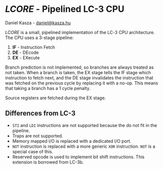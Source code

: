 # _LCORE_ - Pipelined LC-3 CPU

Daniel Kasza - daniel@kasza.hu

_LCORE_ is a small, pipelined implementation of the LC-3 CPU architecture. The CPU uses a 3-stage pipeline:
1. __IF__ - Instruction Fetch
2. __DE__ - DEcode
3. __EX__ - EXecute

Branch prediction is not implemented, so branches are always treated as not taken.
When a branch is taken, the EX stage tells the IF stage which instruction to fetch next, and the DE stage invalidates the instruction that was fetched on the previous cycle by replacing it with a no-op.
This means that taking a branch has a 1 cycle penalty.

Source registers are fetched during the EX stage.

## Differences from LC-3

* `STI` and `LDI` instructions are not supported because the do not fit in the pipeline.
* Traps are not supported.
* Memory mapped I/O is replaced with a dedicated I/O port.
* `NOT` instruction is replaced with a more generic `XOR` instruction. `NOT` is a special case of this.
* Reserved opcode is used to implement bit shift instructions. This extension is borrowed from LC-3b.
